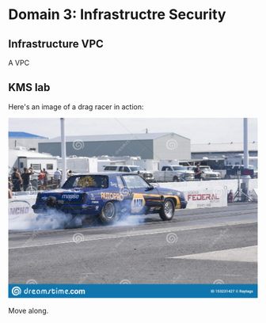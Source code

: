 
# Domain 3: Infrastructre Security 
## Infrastructure VPC 
A VPC 

## KMS lab 

Here's an image of a drag racer in action:

![Drag Racing](images/Dragster.jpg)

Move along.